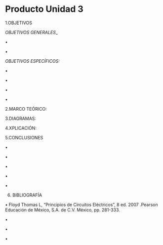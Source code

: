 # Producto Unidad 3
1.OBJETIVOS

_OBJETIVOS GENERALES__

• 

• 

_OBJETIVOS ESPECÍFICOS:_

• 

• 

• 

• 
 

2.MARCO TEÓRICO:



3.DIAGRAMAS:


4.XPLICACIÓN:


5.CONCLUSIONES

•

•	

•	

•	

•

6. BIBLIOGRAFÍA

•	Floyd Thomas L, “Principios de Circuitos Eléctricos”, 8 ed. 2007 .Pearson Educación de México, S.A. de C.V. México, pp. 281-333.

• 

• 

• 
